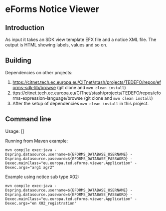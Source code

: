 # eForms Notice Viewer

## Introduction

As input it takes an SDK view template EFX file and a notice XML file.
The output is HTML showing labels, values and so on.

## Building

Dependencies on other projects:
1. https://citnet.tech.ec.europa.eu/CITnet/stash/projects/TEDEFO/repos/eforms-sdk-lib/browse (git clone and `mvn clean install`)
2. ttps://citnet.tech.ec.europa.eu/CITnet/stash/projects/TEDEFO/repos/eforms-expression-language/browse (git clone and `mvn clean install`)
3. After the setup of dependencies `mvn clean install` in this project.

## Command line

Usage: <xml file to view> [<view id to use>]

Running from Maven example:

```
mvn compile exec:java -Dspring.datasource.username=${EFORMS_DATABASE_USERNAME} -Dspring.datasource.password=${EFORMS_DATABASE_PASSWORD} -Dexec.mainClass="eu.europa.ted.eforms.viewer.Application" -Dexec.args="arg1 agr2"
```

Example using notice sub type X02:

```
mvn compile exec:java -Dspring.datasource.username=${EFORMS_DATABASE_USERNAME} -Dspring.datasource.password=${EFORMS_DATABASE_PASSWORD} -Dexec.mainClass="eu.europa.ted.eforms.viewer.Application" -Dexec.args="en X02_registration"
```